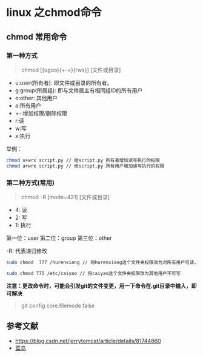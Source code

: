 # linux 之chmod命令

## chmod 常用命令

### 第一种方式

> chmod [{ugoa}{+-=}{rwx}] [文件或目录]

- u:user(所有者): 即文件或目录的所有者。
- g:group(所属组): 即与文件属主有相同组ID的所有用户
- o:other: 其他用户
- a:所有用户
- +-:增加权限/删除权限
- r:读
- w:写
- x:执行

举例：

```bash
chmod u+wrx script.py // 给script.py 所有者增加读写执行的权限
chmod a+wrx script.py // 给script.py 所有用户增加读写执行的权限
```

### 第二种方式(常用)

> chmod -R [mode=421] [文件或目录]

- 4: 读
- 2: 写
- 1: 执行

第一位：user
第二位：group
第三位：other

-R: 代表递归修改

```bash
sudo chmod  777 /hurenxiang // 将hurenxiang这个文件夹权限改为对所有用户可读，可写，可执行

sudo chmod 775 /etc/caiyao // 将caiyao这个文件夹权限改为其他用户不可写
```

**注意：更改命令时，可能会引发git的文件变更，用一下命令在.git目录中输入，即可解决**

> git config core.filemode false


## 参考文献

* <https://blog.csdn.net/jerrytomcat/article/details/81744860>
* [菜鸟]('https://www.runoob.com/linux/linux-comm-chmod.html#:~:text=%E5%91%BD%E4%BB%A4%20chmod%20%E5%B0%86%E4%BF%AE%E6%94%B9%20who%20%E6%8C%87%E5%AE%9A%E7%9A%84%E7%94%A8%E6%88%B7%E7%B1%BB%E5%9E%8B%E5%AF%B9%E6%96%87%E4%BB%B6%E7%9A%84%E8%AE%BF%E9%97%AE%E6%9D%83%E9%99%90%EF%BC%8C%E7%94%A8%E6%88%B7%E7%B1%BB%E5%9E%8B%E7%94%B1%E4%B8%80%E4%B8%AA%E6%88%96%E8%80%85%E5%A4%9A%E4%B8%AA%E5%AD%97%E6%AF%8D%E5%9C%A8,who%20%E7%9A%84%E4%BD%8D%E7%BD%AE%E6%9D%A5%E8%AF%B4%E6%98%8E%EF%BC%8C%E5%A6%82%20who%20%E7%9A%84%E7%AC%A6%E5%8F%B7%E6%A8%A1%E5%BC%8F%E8%A1%A8%E6%89%80%E7%A4%BA%3A%20chmod%E5%91%BD%E4%BB%A4%E5%8F%AF%E4%BB%A5%E4%BD%BF%E7%94%A8%E5%85%AB%E8%BF%9B%E5%88%B6%E6%95%B0%E6%9D%A5%E6%8C%87%E5%AE%9A%E6%9D%83%E9%99%90%E3%80%82%20%E6%96%87%E4%BB%B6%E6%88%96%E7%9B%AE%E5%BD%95%E7%9A%84%E6%9D%83%E9%99%90%E4%BD%8D%E6%98%AF%E7%94%B19%E4%B8%AA%E6%9D%83%E9%99%90%E4%BD%8D%E6%9D%A5%E6%8E%A7%E5%88%B6%EF%BC%8C%E6%AF%8F%E4%B8%89%E4%BD%8D%E4%B8%BA%E4%B8%80%E7%BB%84%EF%BC%8C%E5%AE%83%E4%BB%AC%E5%88%86%E5%88%AB%E6%98%AF%E6%96%87%E4%BB%B6%E6%89%80%E6%9C%89%E8%80%85%EF%BC%88User%EF%BC%89%E7%9A%84%E8%AF%BB%E3%80%81%E5%86%99%E3%80%81%E6%89%A7%E8%A1%8C%EF%BC%8C%E7%94%A8%E6%88%B7%E7%BB%84%EF%BC%88Group%EF%BC%89%E7%9A%84%E8%AF%BB%E3%80%81%E5%86%99%E3%80%81%E6%89%A7%E8%A1%8C%E4%BB%A5%E5%8F%8A%E5%85%B6%E5%AE%83%E7%94%A8%E6%88%B7%EF%BC%88Other%EF%BC%89%E7%9A%84%E8%AF%BB%E3%80%81%E5%86%99%E3%80%81%E6%89%A7%E8%A1%8C%E3%80%82')
